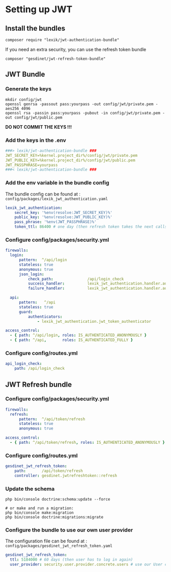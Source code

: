 # Setting up JWT

## Install the bundles 
```Shell
composer require "lexik/jwt-authentication-bundle"
```
If you need an extra security, you can use the refresh token bundle 
```Shell
composer "gesdinet/jwt-refresh-token-bundle"
```

## JWT Bundle 
### Generate the keys 
```Shell
mkdir config/jwt
openssl genrsa -passout pass:yourpass -out config/jwt/private.pem -aes256 4096
openssl rsa -passin pass:yourpass -pubout -in config/jwt/private.pem -out config/jwt/public.pem
```
**DO NOT COMMIT THE KEYS !!!**

### Add the keys in the .env
```yaml
###> lexik/jwt-authentication-bundle ###
JWT_SECRET_KEY=%kernel.project_dir%/config/jwt/private.pem
JWT_PUBLIC_KEY=%kernel.project_dir%/config/jwt/public.pem
JWT_PASSPHRASE=yourpass
###< lexik/jwt-authentication-bundle ###
```

### Add the env variable in the bundle config 
The bundle config can be found at : `config/packages/lexik_jwt_authentication.yaml`
```yaml
lexik_jwt_authentication:
    secret_key: '%env(resolve:JWT_SECRET_KEY)%'
    public_key: '%env(resolve:JWT_PUBLIC_KEY)%'
    pass_phrase: '%env(JWT_PASSPHRASE)%'
    token_ttl: 86400 # one day (then refresh token takes the next calls)
```

### Configure config/packages/security.yml
```yaml
firewalls:
  login:
      pattern:  ^/api/login
      stateless: true
      anonymous: true
      json_login:
          check_path:               /api/login_check
          success_handler:          lexik_jwt_authentication.handler.authentication_success
          failure_handler:          lexik_jwt_authentication.handler.authentication_failure

  api:
      pattern:   ^/api
      stateless: true
      guard:
          authenticators:
              - lexik_jwt_authentication.jwt_token_authenticator

access_control:
  - { path: ^/api/login, roles: IS_AUTHENTICATED_ANONYMOUSLY }
  - { path: ^/api,       roles: IS_AUTHENTICATED_FULLY }
```

### Configure config/routes.yml
```yaml
api_login_check:
    path: /api/login_check
```

## JWT Refresh bundle
### Configure config/packages/security.yml
```yml
firewalls:
  refresh:
      pattern:  ^/api/token/refresh
      stateless: true
      anonymous: true

access_control:
  - { path: ^/api/token/refresh, roles: IS_AUTHENTICATED_ANONYMOUSLY }
```
### Configure config/routes.yml
```yml
gesdinet_jwt_refresh_token:
    path:       /api/token/refresh
    controller: gesdinet.jwtrefreshtoken::refresh
```

### Update the schema
```Shell
php bin/console doctrine:schema:update --force

# or make and run a migration:
php bin/console make:migration
php bin/console doctrine:migrations:migrate
```

### Configure the bundle to use our own user provider
The configuration file can be found at : `config/packages/gesdinet_jwt_refresh_token.yaml`
```yml
gesdinet_jwt_refresh_token:
  ttl: 5184000 # 60 days (then user has to log in again)
  user_provider: security.user.provider.concrete.users # use our User class instead of the bundle's one
```
